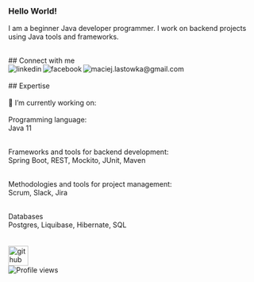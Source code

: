 ### Hello World!
I am a beginner Java developer programmer. I work on backend projects using Java tools and frameworks.

<br> ## Connect with me <br>
<a href="https://www.linkedin.com/in/maciej-lastowka/"><img align="left" alt="linkedin" src="https://img.shields.io/badge/linkedin-%230077B5.svg?&style=for-the-badge&logo=linkedin&logoColor=white" /></a>
<a href="https://www.facebook.com/profile.php?id=100002433296040"><img align="left" alt="facebook" src="https://img.shields.io/badge/facebook-%231877F2.svg?&style=for-the-badge&logo=facebook&logoColor=white" /></a>
<a href="mailto:maciej.lastowka@gmail.com"><img align="left" alt="maciej.lastowka@gmail.com" src="https://img.shields.io/badge/gmail-%23D14836.svg?&style=for-the-badge&logo=gmail&logoColor=white" /></a>
<br>
<br>## Expertise<br>
<br> 🔭 I’m currently working on:
<br>
<br>Programming language:
<br>Java 11<br>

<br>Frameworks and tools for backend development:
<br>Spring Boot, REST, Mockito, JUnit, Maven<br>

<br>Methodologies and tools for project management:
<br>Scrum, Slack, Jira<br>

<br>Databases
<br>Postgres, Liquibase, Hibernate, SQL<br>
<br>
<br>[<img src='https://cdn.jsdelivr.net/npm/simple-icons@3.0.1/icons/github.svg' alt='github' height='40'>](https://github.com/MaciejLastowka)  
![Profile views](https://gpvc.arturio.dev/MaciejLastowka)  
